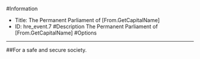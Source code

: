 #Information
 - Title: The Permanent Parliament of [From.GetCapitalName]
 - ID: hre_event.7
#Description
The Permanent Parliament of [From.GetCapitalName]
#Options

___
##For a safe and secure society.
